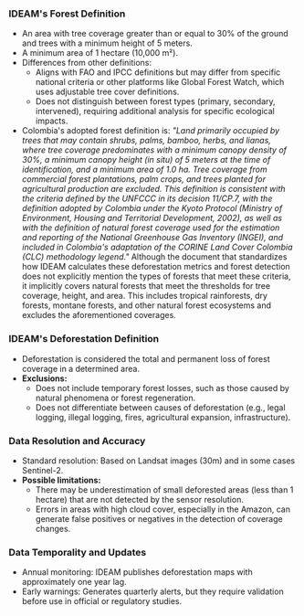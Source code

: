 ### IDEAM's Forest Definition

- An area with tree coverage greater than or equal to 30% of the ground and trees with a minimum height of 5 meters.
- A minimum area of 1 hectare (10,000 m²).
- Differences from other definitions:
  - Aligns with FAO and IPCC definitions but may differ from specific national criteria or other platforms like Global Forest Watch, which uses adjustable tree cover definitions.
  - Does not distinguish between forest types (primary, secondary, intervened), requiring additional analysis for specific ecological impacts.
- Colombia's adopted forest definition is: _"Land primarily occupied by trees that may contain shrubs, palms, bamboo, herbs, and lianas, where tree coverage predominates with a minimum canopy density of 30%, a minimum canopy height (in situ) of 5 meters at the time of identification, and a minimum area of 1.0 ha. Tree coverage from commercial forest plantations, palm crops, and trees planted for agricultural production are excluded. This definition is consistent with the criteria defined by the UNFCCC in its decision 11/CP.7, with the definition adopted by Colombia under the Kyoto Protocol (Ministry of Environment, Housing and Territorial Development, 2002), as well as with the definition of natural forest coverage used for the estimation and reporting of the National Greenhouse Gas Inventory (INGEI), and included in Colombia's adaptation of the CORINE Land Cover Colombia (CLC) methodology legend."_ Although the document that standardizes how IDEAM calculates these deforestation metrics and forest detection does not explicitly mention the types of forests that meet these criteria, it implicitly covers natural forests that meet the thresholds for tree coverage, height, and area. This includes tropical rainforests, dry forests, montane forests, and other natural forest ecosystems and excludes the aforementioned coverages.

### IDEAM's Deforestation Definition

- Deforestation is considered the total and permanent loss of forest coverage in a determined area.
- **Exclusions:**
  - Does not include temporary forest losses, such as those caused by natural phenomena or forest regeneration.
  - Does not differentiate between causes of deforestation (e.g., legal logging, illegal logging, fires, agricultural expansion, infrastructure).

### Data Resolution and Accuracy

- Standard resolution: Based on Landsat images (30m) and in some cases Sentinel-2.
- **Possible limitations:**
  - There may be underestimation of small deforested areas (less than 1 hectare) that are not detected by the sensor resolution.
  - Errors in areas with high cloud cover, especially in the Amazon, can generate false positives or negatives in the detection of coverage changes.

### Data Temporality and Updates

- Annual monitoring: IDEAM publishes deforestation maps with approximately one year lag.
- Early warnings: Generates quarterly alerts, but they require validation before use in official or regulatory studies.
